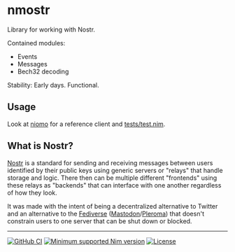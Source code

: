# nmostr

Library for working with Nostr.

Contained modules:
* Events
* Messages
* Bech32 decoding

Stability: Early days. Functional.

Usage
---
Look at [niomo](https://github.com/Gruruya/niomo) for a reference client and [tests/test.nim](tests/test.nim).

What is Nostr?
---
[Nostr](https://nostr.com) is a standard for sending and receiving messages between users identified by their public keys using generic servers or "relays" that handle storage and logic. There then can be multiple different "frontends" using these relays as "backends" that can interface with one another regardless of how they look.

It was made with the intent of being a decentralized alternative to Twitter and an alternative to the [Fediverse](https://www.fediverse.to) ([Mastodon](https://joinmastodon.org)/[Pleroma](https://pleroma.social)) that doesn't constrain users to one server that can be shut down or blocked.

---
[![GitHub CI](../../actions/workflows/build.yml/badge.svg?branch=master)](../../actions/workflows/build.yml)
[![Minimum supported Nim version](https://img.shields.io/badge/Nim-1.9.1+-informational?logo=Nim&labelColor=232733&color=F3D400)](https://nim-lang.org)
[![License](https://img.shields.io/github/license/Gruruya/nmostr?logo=GNU&logoColor=000000&labelColor=FFFFFF&color=663366)](LICENSE.md)
